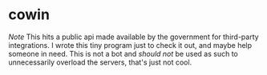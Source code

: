 # cowin


*Note*
This hits a public api made available by the government for third-party integrations. I wrote this tiny program just to check it out, and maybe help someone in need. This is not a bot and *should not* be used as such to unnecessarily overload the servers, that's just not cool.
